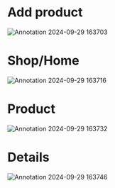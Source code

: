 # Add product
![Annotation 2024-09-29 163703](https://github.com/user-attachments/assets/38e43f57-2d1e-4118-a7e3-8b602da047d8)

# Shop/Home
![Annotation 2024-09-29 163716](https://github.com/user-attachments/assets/cfb4a615-ab01-4e71-9fc6-f393fdb20dda)

# Product
![Annotation 2024-09-29 163732](https://github.com/user-attachments/assets/eeab1273-6354-44e6-a84a-028691010f13)

# Details
![Annotation 2024-09-29 163746](https://github.com/user-attachments/assets/8b3bfa46-f816-4c73-a65a-78d64df7cb6f)
